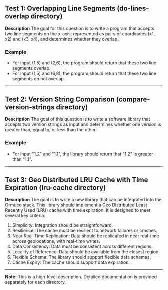 ## Test 1: Overlapping Line Segments  (do-lines-overlap directory)

**Description**
The goal for this question is to write a program that accepts two line segments on the x-axis, represented as pairs of coordinates (x1, x2) and (x3, x4), and determines whether they overlap. 

### Example
- For input (1,5) and (2,6), the program should return that these two line segments overlap.
- For input (1,5) and (6,8), the program should return that these two line segments do not overlap.

---

## Test 2: Version String Comparison (compare-version-strings directory)

**Description**
The goal of this question is to write a software library that accepts two version strings as input and determines whether one version is greater than, equal to, or less than the other. 

### Example
- For input "1.2" and "1.1", the library should return that "1.2" is greater than "1.1".

---

## Test 3: Geo Distributed LRU Cache with Time Expiration (lru-cache directory)

**Description**
The goal is to write a new library that can be integrated into the Ormuco stack. This library should implement a Geo Distributed Least Recently Used (LRU) cache with time expiration. It is designed to meet several key criteria:

1. Simplicity: Integration should be straightforward.
2. Resilience: The cache must be resilient to network failures or crashes.
3. Near Real-Time Replication: Data should be replicated in near real-time across geolocations, with real-time writes.
4. Data Consistency: Data must be consistent across different regions.
5. Locality of Reference: Data should be available from the closest region.
6. Flexible Schema: The library should support flexible data schemas.
7. Cache Expiry: The cache should support data expiration.

---

**Note:** This is a high-level description. Detailed documentation is provided separately for each directory.
